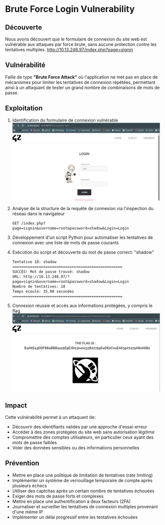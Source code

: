 # Brute Force Login Vulnerability

## Découverte
Nous avons découvert que le formulaire de connexion du site web est vulnérable aux attaques par force brute, sans aucune protection contre les tentatives multiples.
http://10.13.248.97/index.php?page=signin

## Vulnérabilité
Faille de type **"Brute Force Attack"** où l'application ne met pas en place de mécanismes pour limiter les tentatives de connexion répétées, permettant ainsi à un attaquant de tester un grand nombre de combinaisons de mots de passe.

## Exploitation
1. Identification du formulaire de connexion vulnérable
   ![Formulaire de connexion](../Ressources/screenshots/login.png)

2. Analyse de la structure de la requête de connexion via l'inspection du réseau dans le navigateur
   ```
   GET /index.php?page=signin&username=root&password=shadow&Login=Login
   ```

3. Développement d'un script Python pour automatiser les tentatives de connexion avec une liste de mots de passe courants

4. Exécution du script et découverte du mot de passe correct: "shadow"
   ```
   Tentative 18: shadow
   ==================================================
   SUCCÈS! Mot de passe trouvé: shadow
   URL: http://10.13.248.97/?page=signin&username=root&password=shadow&Login=Login
   Nombre de tentatives: 18
   Temps écoulé: 35.90 secondes
   ==================================================
   ```

5. Connexion réussie et accès aux informations protégées, y compris le flag
   ![Flag obtenu](../Ressources/screenshots/flag.png)

## Impact
Cette vulnérabilité permet à un attaquant de:
- Découvrir des identifiants valides par une approche d'essai-erreur
- Accéder à des zones protégées du site web sans autorisation légitime
- Compromettre des comptes utilisateurs, en particulier ceux ayant des mots de passe faibles
- Voler des données sensibles ou des informations personnelles

## Prévention
- Mettre en place une politique de limitation de tentatives (rate limiting)
- Implémenter un système de verrouillage temporaire de compte après plusieurs échecs
- Utiliser des captchas après un certain nombre de tentatives échouées
- Exiger des mots de passe forts et complexes
- Mettre en place une authentification à deux facteurs (2FA)
- Journaliser et surveiller les tentatives de connexion multiples provenant d'une même IP
- Implémenter un délai progressif entre les tentatives échouées